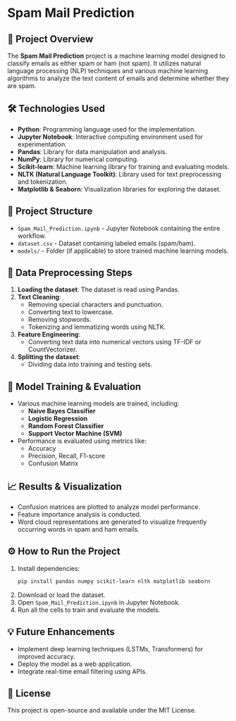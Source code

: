 # Spam Mail Prediction

## 📌 Project Overview
The **Spam Mail Prediction** project is a machine learning model designed to classify emails as either spam or ham (not spam). It utilizes natural language processing (NLP) techniques and various machine learning algorithms to analyze the text content of emails and determine whether they are spam.

## 🛠️ Technologies Used
- **Python**: Programming language used for the implementation.
- **Jupyter Notebook**: Interactive computing environment used for experimentation.
- **Pandas**: Library for data manipulation and analysis.
- **NumPy**: Library for numerical computing.
- **Scikit-learn**: Machine learning library for training and evaluating models.
- **NLTK (Natural Language Toolkit)**: Library used for text preprocessing and tokenization.
- **Matplotlib & Seaborn**: Visualization libraries for exploring the dataset.

## 📂 Project Structure
- `Spam_Mail_Prediction.ipynb` - Jupyter Notebook containing the entire workflow.
- `dataset.csv` - Dataset containing labeled emails (spam/ham).
- `models/` - Folder (if applicable) to store trained machine learning models.

## 🔎 Data Preprocessing Steps
1. **Loading the dataset**: The dataset is read using Pandas.
2. **Text Cleaning**:
   - Removing special characters and punctuation.
   - Converting text to lowercase.
   - Removing stopwords.
   - Tokenizing and lemmatizing words using NLTK.
3. **Feature Engineering**:
   - Converting text data into numerical vectors using TF-IDF or CountVectorizer.
4. **Splitting the dataset**:
   - Dividing data into training and testing sets.

## 🚀 Model Training & Evaluation
- Various machine learning models are trained, including:
  - **Naive Bayes Classifier**
  - **Logistic Regression**
  - **Random Forest Classifier**
  - **Support Vector Machine (SVM)**
- Performance is evaluated using metrics like:
  - Accuracy
  - Precision, Recall, F1-score
  - Confusion Matrix

## 📈 Results & Visualization
- Confusion matrices are plotted to analyze model performance.
- Feature importance analysis is conducted.
- Word cloud representations are generated to visualize frequently occurring words in spam and ham emails.

## ⚙️ How to Run the Project
1. Install dependencies:
   ```bash
   pip install pandas numpy scikit-learn nltk matplotlib seaborn
   ```
2. Download or load the dataset.
3. Open `Spam_Mail_Prediction.ipynb` in Jupyter Notebook.
4. Run all the cells to train and evaluate the models.

## 💡 Future Enhancements
- Implement deep learning techniques (LSTMs, Transformers) for improved accuracy.
- Deploy the model as a web application.
- Integrate real-time email filtering using APIs.

## 📜 License
This project is open-source and available under the MIT License.
